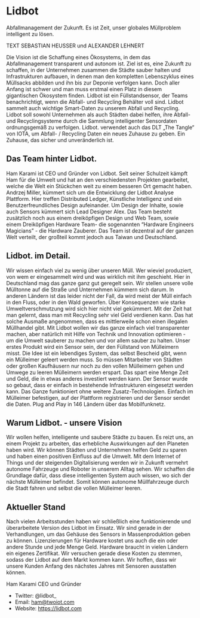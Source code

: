 # Lidbot

Abfallmanagement der Zukunft.
Es ist Zeit, unser globales Müllproblem intelligent zu lösen.

TEXT SEBASTIAN HEUSSER und ALEXANDER LEHNERT

Die Vision ist die Schaffung eines Ökosystems, in dem das Abfallmanagement transparent und autonom ist. Ziel ist es, eine Zukunft zu schaffen, in der Unternehmen zusammen die Städte sauber halten und Infrastrukturen aufbauen, in denen man den kompletten Lebenszyklus eines Müllsacks abbilden und ihn bis zur Deponie verfolgen kann. Doch aller Anfang ist schwer und man muss erstmal einen Platz in diesem gigantischen Ökosystem finden. Lidbot ist ein Füllstandsensor, der Teams benachrichtigt, wenn die Abfall- und Recycling Behälter voll sind. Lidbot sammelt auch wichtige Smart-Daten zu unserem Abfall und Recycling. Lidbot soll sowohl Unternehmen als auch Städten dabei helfen, ihre Abfall- und Recyclingsysteme durch die Sammlung intelligenter Sensordaten ordnungsgemäß zu verfolgen. Lidbot. verwendet auch das DLT „The Tangle“ von IOTA, um Abfall- / Recycling Daten ein neues Zuhause zu geben. Ein Zuhause, das sicher und unveränderlich ist.

## Das Team hinter Lidbot.
Ham Karami ist CEO und Gründer von Lidbot. Seit seiner Schulzeit kämpft Ham für die Umwelt und hat an den verschiedensten Projekten gearbeitet, welche die Welt ein Stückchen weit zu einem besseren Ort gemacht haben.
Andrzej Miller, kümmert sich um die Entwicklung der Lidbot Analyse Plattform. Hier treffen Distributed Ledger, Künstliche Intelligenz und ein Benutzerfreundliches Design aufeinander. Um Design der Inhalte, sowie auch Sensors kümmert sich Lead Designer Alex. Das Team besteht zusätzlich noch aus einem dreiköpfigen Design und Web Team, sowie einem Dreiköpfigen Hardware Team- die sogenannten “Hardware Engineers Magicians” - die Hardware Zauberer. Das Team ist dezentral auf der ganzen Welt verteilt, der großteil kommt jedoch aus Taiwan und Deutschland.

## Lidbot. im Detail.
Wir wissen einfach viel zu wenig über unseren Müll. Wer wieviel produziert, von wem er eingesammelt wird und was wirklich mit ihm geschieht. Hier in Deutschland mag das ganze ganz gut geregelt sein. Wir stellen unsere volle Mülltonne auf die Straße und Unternehmen kümmern sich darum. In anderen Ländern ist das leider nicht der Fall, da wird meist der Müll einfach in den Fluss, oder in den Wald geworfen. Über Konsequenzen wie starke Umweltverschmutzung wird sich hier nicht viel gekümmert.
Mit der Zeit hat man gelernt, dass man mit Recycling sehr viel Geld verdienen kann. Das hat solche Ausmaße angenommen, dass es mittlerweile schon einen illegalen Müllhandel gibt. Mit Lidbot wollen wir das ganze einfach viel transparenter machen, aber natürlich mit Hilfe von Technik und Innovation optimieren - um die Umwelt sauberer zu machen und vor allem sauber zu halten.
Unser erstes Produkt wird ein Sensor sein, der den Füllstand von Mülleimern misst. Die Idee ist ein lebendiges System, das selbst Bescheid gibt, wenn ein Mülleimer geleert werden muss. So müssen Mitarbeiter von Städten oder großen Kaufhäusern nur noch zu den vollen Mülleimern gehen und Umwege zu leeren Mülleimern werden erspart. Das spart eine Menge Zeit und Geld, die in etwas anderes investiert werden kann. Der Sensor wurde so gebaut, dass er einfach in bestehende Infrastrukturen eingesetzt werden kann. Das Ganze funktioniert ohne weitere Zusatz-Technologien. Einfach im Mülleimer befestigen, auf der Plattform registrieren und der Sensor sendet die Daten. Plug and Play in 146 Ländern über das Mobilfunknetz.

## Warum Lidbot. - unsere Vision
Wir wollen helfen, intelligente und saubere Städte zu bauen. Es reizt uns, an einem Projekt zu arbeiten, das erhebliche Auswirkungen auf den Planeten haben wird. Wir können Städten und Unternehmen helfen Geld zu sparen und haben einen positiven Einfluss auf die Umwelt. Mit dem Internet of Things und der steigenden Digitalisierung werden wir in Zukunft vermehrt autonome Fahrzeuge und Roboter in unserem Alltag sehen. Wir schaffen die Grundlage dafür, dass diese intelligenten System auch wissen, wo sich der nächste Mülleimer befindet. Somit können autonome Müllfahrzeuge durch die Stadt fahren und selbst die vollen Mülleimer leeren.

## Aktueller Stand
Nach vielen Arbeitsstunden haben wir schließlich eine funktionierende und überarbeitete Version des Lidbot im Einsatz. Wir sind gerade in der Verhandlungen, um das Gehäuse des Sensors in Massenproduktion geben zu können. Lizenzierungen für Hardware kostet uns auch die ein oder andere Stunde und jede Menge Geld. Hardware braucht in vielen Ländern ein eigenes Zertifikat. Wir versuchen gerade diese Kosten zu stemmen, sodass der Lidbot auf dem Markt kommen kann.
Wir hoffen, dass wir unsere Kunden Anfang des nächstes Jahres mit Sensoren ausstatten können.

Ham Karami
CEO und Gründer

- Twitter: @lidbot_
- Email: ham@twoiot.com
- Website: https://lidbot.com